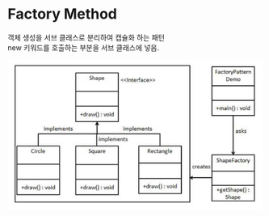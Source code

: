 # Factory Method
객체 생성을 서브 클래스로 분리하여 캡슐화 하는 패턴<br/>
new 키워드를 호출하는 부분을 서브 클래스에 넣음.<br/>

![팩토리메서드](https://github.com/mallycrip/DesignPattern/blob/master/images/Factorymethod.PNG)
